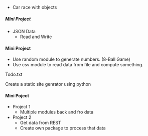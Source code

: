 - Car race with objects

##### Mini Project
- JSON Data
  - Read and Write

#### Mini Project
- Use random module to generate numbers. (8-Ball Game)
- Use csv module to read data from file and compute something.


Todo.txt


Create a static site genrator using python

#### Mini Poject
- Project 1
  - Multiple modules back and fro data
- Project 2
  - Get data from REST
  - Create own package to process that data